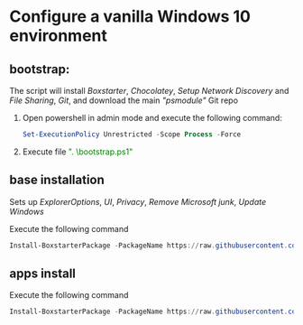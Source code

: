 # Configure a vanilla Windows 10 environment

## bootstrap:
The script will install _Boxstarter_, _Chocolatey_, _Setup Network Discovery_ and _File Sharing_, _Git_, and download the main _"psmodule"_ Git repo
1. Open powershell in admin mode and execute the following command:
   ```powershell
   Set-ExecutionPolicy Unrestricted -Scope Process -Force
   ```
2. Execute file <span style="color:green">". \bootstrap.ps1"</span>

## base installation
Sets up _ExplorerOptions_, _UI_, _Privacy_, _Remove Microsoft junk_, _Update Windows_
   
   Execute the following command
   ```powershell
   Install-BoxstarterPackage -PackageName https://raw.githubusercontent.com/aamitabhinfra/psmodules/master/scripts/windows10-infra/recipes/Install-Base.txt
   ```

## apps install
Execute the following command
   ```powershell
   Install-BoxstarterPackage -PackageName https://raw.githubusercontent.com/aamitabhinfra/psmodules/master/scripts/windows10-infra/recipes/Install-Apps.txt
   ```
